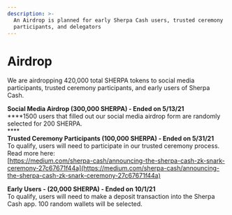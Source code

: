 ```yaml
---
description: >-
  An Airdrop is planned for early Sherpa Cash users, trusted ceremony
  participants, and delegators
---
```


# Airdrop

We are airdropping 420,000 total SHERPA tokens to social media participants, trusted ceremony participants, and early users of Sherpa Cash.

**Social Media Airdrop (300,000 SHERPA) - Ended on 5/13/21**\
****1500 users that filled out our social media airdrop form are randomly selected for 200 SHERPA.\
****\
**Trusted Ceremony Participants (100,000 SHERPA) - Ended on 5/31/21**\
To qualify, users will need to participate in our trusted ceremony process. \
Read more here:\
[https://medium.com/sherpa-cash/announcing-the-sherpa-cash-zk-snark-ceremony-27c67671f44a](https://medium.com/sherpa-cash/announcing-the-sherpa-cash-zk-snark-ceremony-27c67671f44a)

**Early Users - (20,000 SHERPA) - Ended on 10/1/21**\
To qualify, users will need to make a deposit transaction into the Sherpa Cash app. 100 random wallets will be selected.
